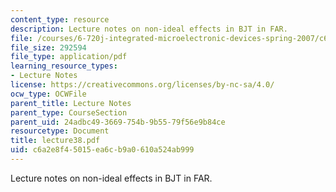 ```yaml
---
content_type: resource
description: Lecture notes on non-ideal effects in BJT in FAR.
file: /courses/6-720j-integrated-microelectronic-devices-spring-2007/c6a2e8f45015ea6cb9a0610a524ab999_lecture38.pdf
file_size: 292594
file_type: application/pdf
learning_resource_types:
- Lecture Notes
license: https://creativecommons.org/licenses/by-nc-sa/4.0/
ocw_type: OCWFile
parent_title: Lecture Notes
parent_type: CourseSection
parent_uid: 24adbc49-3669-754b-9b55-79f56e9b84ce
resourcetype: Document
title: lecture38.pdf
uid: c6a2e8f4-5015-ea6c-b9a0-610a524ab999
---
```

Lecture notes on non-ideal effects in BJT in FAR.